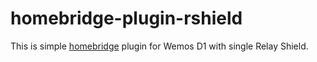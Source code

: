 # homebridge-plugin-rshield

This is simple [homebridge](https://github.com/nfarina/homebridge) plugin for Wemos D1 with single Relay Shield.

